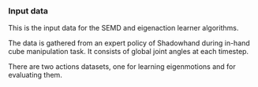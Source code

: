 ### Input data
This is the input data for the SEMD and eigenaction learner algorithms.

The data is gathered from an expert policy of Shadowhand during in-hand cube manipulation task. It consists of global joint angles at each timestep.

There are two actions datasets, one for learning eigenmotions and for evaluating them.